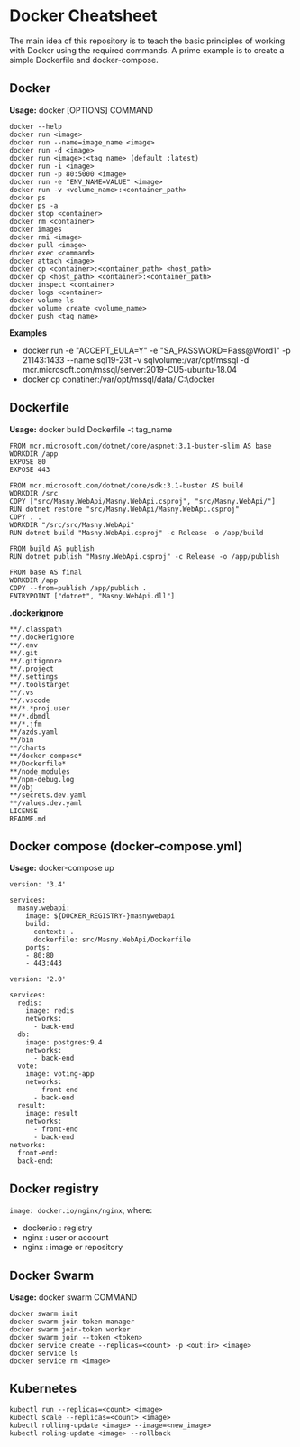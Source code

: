 # Docker Cheatsheet

The main idea of this repository is to teach the basic principles of working with Docker using the required commands. A prime example is to create a simple Dockerfile and docker-compose.

## Docker

**Usage:**  docker [OPTIONS] COMMAND

```
docker --help
docker run <image>
docker run --name=image_name <image>
docker run -d <image>
docker run <image>:<tag_name> (default :latest)
docker run -i <image>
docker run -p 80:5000 <image>
docker run -e "ENV_NAME=VALUE" <image>
docker run -v <volume_name>:<container_path>
docker ps
docker ps -a
docker stop <container>
docker rm <container>
docker images
docker rmi <image>
docker pull <image>
docker exec <command>
docker attach <image>
docker cp <container>:<container_path> <host_path>
docker cp <host_path> <container>:<container_path>
docker inspect <container>
docker logs <container>
docker volume ls
docker volume create <volume_name>
docker push <tag_name>
```

**Examples**

- docker run -e "ACCEPT_EULA=Y" -e "SA_PASSWORD=Pass@Word1" -p 21143:1433 --name sql19-23t -v sqlvolume:/var/opt/mssql -d mcr.microsoft.com/mssql/server:2019-CU5-ubuntu-18.04
- docker cp conatiner:/var/opt/mssql/data/ C:\docker



## Dockerfile

**Usage:**  docker build Dockerfile -t tag_name

```
FROM mcr.microsoft.com/dotnet/core/aspnet:3.1-buster-slim AS base
WORKDIR /app
EXPOSE 80
EXPOSE 443

FROM mcr.microsoft.com/dotnet/core/sdk:3.1-buster AS build
WORKDIR /src
COPY ["src/Masny.WebApi/Masny.WebApi.csproj", "src/Masny.WebApi/"]
RUN dotnet restore "src/Masny.WebApi/Masny.WebApi.csproj"
COPY . .
WORKDIR "/src/src/Masny.WebApi"
RUN dotnet build "Masny.WebApi.csproj" -c Release -o /app/build

FROM build AS publish
RUN dotnet publish "Masny.WebApi.csproj" -c Release -o /app/publish

FROM base AS final
WORKDIR /app
COPY --from=publish /app/publish .
ENTRYPOINT ["dotnet", "Masny.WebApi.dll"]
```

**.dockerignore**

```
**/.classpath
**/.dockerignore
**/.env
**/.git
**/.gitignore
**/.project
**/.settings
**/.toolstarget
**/.vs
**/.vscode
**/*.*proj.user
**/*.dbmdl
**/*.jfm
**/azds.yaml
**/bin
**/charts
**/docker-compose*
**/Dockerfile*
**/node_modules
**/npm-debug.log
**/obj
**/secrets.dev.yaml
**/values.dev.yaml
LICENSE
README.md
```



## Docker compose (docker-compose.yml)

**Usage:**  docker-compose up

```
version: '3.4'

services:
  masny.webapi:
    image: ${DOCKER_REGISTRY-}masnywebapi
    build:
      context: .
      dockerfile: src/Masny.WebApi/Dockerfile
    ports:
    - 80:80
    - 443:443
```

```
version: '2.0'

services:
  redis:
    image: redis
    networks:
      - back-end
  db:
    image: postgres:9.4
    networks:
      - back-end
  vote:
    image: voting-app
    networks:
      - front-end
      - back-end
  result:
    image: result
    networks:
      - front-end
      - back-end
networks:
  front-end:
  back-end:
```



## Docker registry

`image: docker.io/nginx/nginx`, where:
- docker.io : registry
- nginx : user or account
- nginx : image or repository



## Docker Swarm

**Usage:**  docker swarm COMMAND

```
docker swarm init
docker swarm join-token manager
docker swarm join-token worker
docker swarm join --token <token>
docker service create --replicas=<count> -p <out:in> <image>
docker service ls
docker service rm <image>
```



## Kubernetes

```
kubectl run --replicas=<count> <image>
kubectl scale --replicas=<count> <image>
kubectl rolling-update <image> --image=<new_image>
kubectl roling-update <image> --rollback
```
